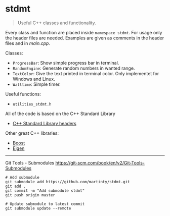 # stdmt

> Useful C++ classes and functionality.

Every class and function are placed inside `namespace stdmt`. For usage only the header files are needed. Examples are given as comments in the header files and in *main.cpp*.

Classes:
- `ProgressBar`: Show simple progress bar in terminal. 
- `RandomEngine`: Generate random numbers in wanted range.
- `TextColor`: Give the text printed in terminal color. Only implementet for Windows and Linux.
- `Walltime`: Simple timer.

Useful functions:
- `utilities_stdmt.h`

All of the code is based on the C++ Standard Library
- [C++ Standard Library headers](https://en.cppreference.com/w/cpp/header)

Other great C++ libraries:
- [Boost](https://www.boost.org/)
- [Eigen](https://eigen.tuxfamily.org/index.php?title=Main_Page)

---

Git Tools - Submodules
https://git-scm.com/book/en/v2/Git-Tools-Submodules

```
# Add submodule
git submodule add https://github.com/martinty/stdmt.git
git add .
git commit -m "Add submodule stdmt"
git push origin master

# Update submodule to latest commit
git submodule update --remote
```
